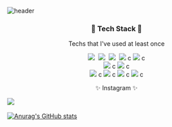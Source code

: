![header](https://capsule-render.vercel.app/api?type=waving&color=FF9090&height=300&section=header&text=Eunji's%20Github&fontSize=90&fontColor=000000&&animation=twinkling)

<h3 align="center">🔧 Tech Stack 🔨</h3>

<p align="center"> Techs that I've used at least once </p>

<p align="center">
    <img src="https://img.shields.io/badge/Python-3766AB?style=flat-square&logo=Python&logoColor=white"/></a>&nbsp 
    <img src="https://img.shields.io/badge/JAVA-EDD200?style=flat-square&logo=Java&logoColor=#007396"/></a>&nbsp 
    <img src="https://img.shields.io/badge/JavaScript-FFE400?style=flat-square&logo=JavaScript&logoColor=#FFDF24"/></a>&nbsp
    <img src="https://img.shields.io/badge/C-2478FF?style=flat-square&logo=C&logoColor=#A8B9CC"/></a>&nbspc
    <img src="https://img.shields.io/badge/R-489CFF?style=flat-square&logo=R&logoColor=#276DC3"/></a>&nbspc
    </br>
    <img src="https://img.shields.io/badge/HTML5-FF4848?style=flat-square&logo=HTML5&logoColor=#E34F26"/></a>&nbspc
    <img src="https://img.shields.io/badge/CSS3-0054FF?style=flat-square&logo=CSS3&logoColor=#1572B6"/></a>&nbspc
    </br>
    <img src="https://img.shields.io/badge/React-61DAFB?style=flat-square&logo=React&logoColor=#61DAFB"/></a>&nbspc
    <img src="https://img.shields.io/badge/Django-FF7012?style=flat-square&logo=Django&logoColor=#092E20"/></a>&nbspc
    <img src="https://img.shields.io/badge/Node.js-47C83E?style=flat-square&logo=Node.js&logoColor=#339933"/></a>&nbspc
    <img src="https://img.shields.io/badge/MySQL-B2CCFF?style=flat-square&logo=MySQL&logoColor=#4479A1"/></a>&nbspc
    </br>
    <p align="center"> ✨ Instagram ✨ </p>
    <a href="https://www.instagram.com/dmsw1st"><img src="https://img.shields.io/badge/Instagram-E4405F?style=flat-square&logo=Instagram&logoColor=white&link=https://www.instagram.com/dmsw1st"/></a>&nbsp

[![Anurag's GitHub stats](https://github-readme-stats.vercel.app/api?username=qkrdmswl)](https://github.com/anuraghazra/github-readme-stats)

<!--
**qkrdmswl/qkrdmswl** is a ✨ _special_ ✨ repository because its `README.md` (this file) appears on your GitHub profile.

Here are some ideas to get you started:

- 🔭 I’m currently working on ...
- 🌱 I’m currently learning ...
- 👯 I’m looking to collaborate on ...
- 🤔 I’m looking for help with ...
- 💬 Ask me about ...
- 📫 How to reach me: ...
- 😄 Pronouns: ...
- ⚡ Fun fact: ...
-->
